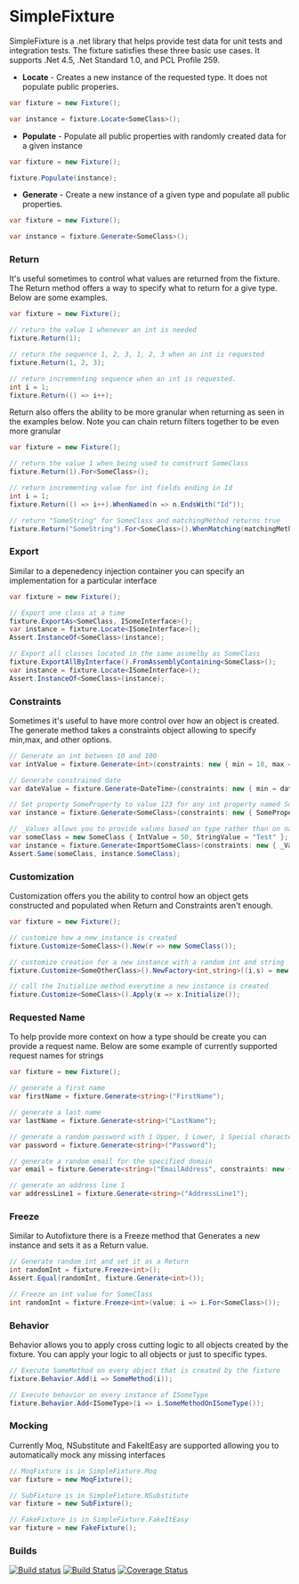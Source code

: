 SimpleFixture
=============

SimpleFixture is a .net library that helps provide test data for unit tests and integration tests. The fixture satisfies these three basic use cases. It supports .Net 4.5, .Net Standard 1.0, and PCL Profile 259.

* **Locate** - Creates a new instance of the requested type. It does not populate public properies. 
```C#
var fixture = new Fixture();

var instance = fixture.Locate<SomeClass>();
```
* **Populate** - Populate all public properties with randomly created data for a given instance
```C#
var fixture = new Fixture();

fixture.Populate(instance);
```
* **Generate** - Create a new instance of a given type and populate all public properties.
```C#
var fixture = new Fixture();

var instance = fixture.Generate<SomeClass>();
```

### Return

It's useful sometimes to control what values are returned from the fixture. The Return method offers a way to specify what to return for a give type. Below are some examples.

```C#
var fixture = new Fixture();

// return the value 1 whenever an int is needed
fixture.Return(1);

// return the sequence 1, 2, 3, 1, 2, 3 when an int is requested 
fixture.Return(1, 2, 3);

// return incrementing sequence when an int is requested.
int i = 1;
fixture.Return(() => i++);
```

Return also offers the ability to be more granular when returning as seen in the examples below. Note you can chain return filters together to be even more granular
```C#
var fixture = new Fixture();

// return the value 1 when being used to construct SomeClass
fixture.Return(1).For<SomeClass>();

// return incrementing value for int fields ending in Id
int i = 1;
fixture.Return(() => i++).WhenNamed(n => n.EndsWith("Id"));

// return "SomeString" for SomeClass and matchingMethod returns true
fixture.Return("SomeString").For<SomeClass>().WhenMatching(matchingMethod);

```
### Export
Similar to a depenedency injection container you can specify an implementation for a particular interface

```C#
var fixture = new Fixture();

// Export one class at a time
fixture.ExportAs<SomeClass, ISomeInterface>();
var instance = fixture.Locate<ISomeInterface>();
Assert.InstanceOf<SomeClass>(instance);

// Export all classes located in the same assmelby as SomeClass
fixture.ExportAllByInterface().FromAssemblyContaining<SomeClass>();
var instance = fixture.Locate<ISomeInterface>();
Assert.InstanceOf<SomeClass>(instance);
```

### Constraints

Sometimes it's useful to have more control over how an object is created. The generate method takes a constraints object allowing to specify min,max, and other options.
```C#
// Generate an int between 10 and 100
var intValue = fixture.Generate<int>(constraints: new { min = 10, max = 100 });

// Generate constrained date
var dateValue = fixture.Generate<DateTime>(constraints: new { min = dateMin, max = dateMax });

// Set property SomeProperty to value 123 for any int property named SomeProperty
var instance = fixture.Generate<SomeClass>(constraints: new { SomeProperty = 123 });

// _Values allows you to provide values based on type rather than on name
var someClass = new SomeClass { IntValue = 50, StringValue = "Test" };
var instance = fixture.Generate<ImportSomeClass>(constraints: new { _Values = new[] { someClass } });
Assert.Same(someClass, instance.SomeClass);
```

### Customization

Customization offers you the ability to control how an object gets constructed and populated when Return and Constraints aren't enough. 

```C#
var fixture = new Fixture();

// customize how a new instance is created
fixture.Customize<SomeClass>().New(r => new SomeClass());

// customize creation for a new instance with a random int and string
fixture.Customize<SomeOtherClass>().NewFactory<int,string>((i,s) = new SomeOtherClass(i,s,"HardCoded"));

// call the Initialize method everytime a new instance is created
fixture.Customize<SomeClass>().Apply(x => x.Initialize());
```

### Requested Name

To help provide more context on how a type should be create you can provide a request name. Below are some example of currently supported request names for strings

```C#
var fixture = new Fixture();

// generate a first name
var firstName = fixture.Generate<string>("FirstName");

// generate a last name
var lastName = fixture.Generate<string>("LastName");

// generate a random password with 1 Upper, 1 Lower, 1 Special character and a minimium of 8 characters
var password = fixture.Generate<string>("Password");

// generate a random email for the specified domain
var email = fixture.Generate<string>("EmailAddress", constraints: new { domain = "gmail.com" });

// generate an address line 1
var addressLine1 = fixture.Generate<string>("AddressLine1");
```

### Freeze
Similar to Autofixture there is a Freeze method that Generates a new instance and sets it as a Return value.

```C#
// Generate random int and set it as a Return
int randomInt = fixture.Freeze<int>();
Assert.Equal(randomInt, fixture.Generate<int>());

// Freeze an int value for SomeClass
int randomInt = fixture.Freeze<int>(value: i => i.For<SomeClass>());
```

### Behavior
Behavior allows you to apply cross cutting logic to all objects created by the fixture. You can apply your logic to all objects or just to specific types.

```C#
// Execute SomeMethod on every object that is created by the fixture
fixture.Behavior.Add(i => SomeMethod(i));

// Execute behavior on every instance of ISomeType
fixture.Behavior.Add<ISomeType>(i => i.SomeMethodOnISomeType());
```

### Mocking

Currently Moq, NSubstitute and FakeItEasy are supported allowing you to automatically mock any missing interfaces
```C#
// MoqFixture is in SimpleFixture.Moq
var fixture = new MoqFixture();

// SubFixture is in SimpleFixture.NSubstitute
var fixture = new SubFixture();

// FakeFixture is in SimpleFixture.FakeItEasy
var fixture = new FakeFixture();
```

### Builds
[![Build status](https://ci.appveyor.com/api/projects/status/6ml6ubwk7v8u4h9m?svg=true)](https://ci.appveyor.com/project/ipjohnson/simplefixture) [![Build Status](https://travis-ci.org/ipjohnson/SimpleFixture.svg?branch=master)](https://travis-ci.org/ipjohnson/SimpleFixture) [![Coverage Status](https://coveralls.io/repos/github/ipjohnson/SimpleFixture/badge.svg?branch=master)](https://coveralls.io/github/ipjohnson/SimpleFixture?branch=master)
